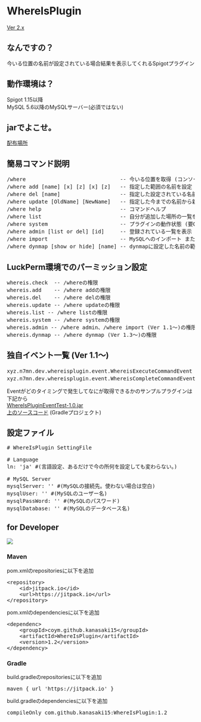 # WhereIsPlugin
[Ver 2.x](https://github.com/kanasaki15/WhereIsPlugin/tree/Ver2.x)
## なんですの？
今いる位置の名前が設定されている場合結果を表示してくれるSpigotプラグイン

## 動作環境は？
Spigot 1.15以降<br>
MySQL 5.6以降のMySQLサーバー(必須ではない)

## jarでよこせ。
[配布場所](https://github.com/kanasaki15/WhereIsPlugin/releases)

## 簡易コマンド説明
<pre>
/where                              -- 今いる位置を取得 (コンソール上では「/where [worldname] [x] [z]」※1.2以降)
/where add [name] [x] [z] [x] [z]   -- 指定した範囲の名前を設定 (コンソール上では「/where add [worldname] [name] [x] [z] [x] [z]」※1.2以降)
/where del [name]                   -- 指定した設定されている名前を解除する
/where update [OldName] [NewName]   -- 指定した今までの名前から新しい名前にする
/where help                         -- コマンドヘルプ
/where list                         -- 自分が追加した場所の一覧を表示(最新5件、Ver 1.1～)
/where system                       -- プラグインの動作状態 (要OP権限 or whereis.systemパーミッション所持)
/where admin [list or del] [id]     -- 登録されている一覧を表示 または 指定したIDのものを削除 (要OP権限 or whereis.adminパーミッション所持)
/where import                       -- MySQLへのインポート または ファイルへのインポート (Ver 1.1～、要OP権限 or whereis.adminパーミッション所持)
/where dynmap [show or hide] [name] -- dynmapに設定した名前の範囲の枠を表示する　または 非表示にする (Ver 1.3～)
</pre>

## LuckPerm環境でのパーミッション設定
<pre>
whereis.check  -- /whereの権限
whereis.add    -- /where addの権限
whereis.del    -- /where delの権限
whereis.update -- /where updateの権限
whereis.list -- /where listの権限
whereis.system -- /where systemの権限
whereis.admin -- /where admin、/where import (Ver 1.1～)の権限
whereis.dynmap -- /where dynmap (Ver 1.3～)の権限
</pre>

## 独自イベント一覧 (Ver 1.1～)
<pre>
xyz.n7mn.dev.whereisplugin.event.WhereisExecuteCommandEvent -- コマンドを実行するときに発生(setCancelで実行自体をキャンセルできる。)
xyz.n7mn.dev.whereisplugin.event.WhereisCompleteCommandEvent -- コマンドを実行した後メッセージを表示するときに発生(setCancelで結果メッセージ表示をキャンセルできる。)
</pre>
Eventがどのタイミングで発生してなにが取得できるかのサンプルプラグインは下記から<br>
[WhereIsPluginEventTest-1.0.jar](https://n7mn.xyz/WhereIsPluginEventTest-1.0.jar) <br>
[上のソースコード](https://n7mn.xyz/WhereIsPluginEventTest.zip) (Gradleプロジェクト)

## 設定ファイル
<pre>
# WhereIsPlugin SettingFile

# Language
ln: 'ja' #(言語設定、あるだけで今の所何を設定しても変わらない。)

# MySQL Server
mysqlServer: '' #(MySQLの接続先。使わない場合は空白)
mysqlUser: '' #(MySQLのユーザー名)
mysqlPassWord: '' #(MySQLのパスワード)
mysqlDatabase: '' #(MySQLのデータベース名)
</pre>

## for Developer
[![](https://jitpack.io/v/kanasaki15/WhereIsPlugin.svg)](https://jitpack.io/#kanasaki15/WhereIsPlugin)
### Maven
pom.xmlのrepositoriesに以下を追加
<pre>
&lt;repository&gt;
    &lt;id&gt;jitpack.io&lt;/id&gt;
    &lt;url&gt;https://jitpack.io&lt;/url&gt;
&lt;/repository&gt;
</pre>
pom.xmlのdependenciesに以下を追加
<pre>
&lt;dependenc&gt;
    &lt;groupId&gt;coym.github.kanasaki15&lt;/groupId&gt;
    &lt;artifactId&gt;WhereIsPlugin&lt;/artifactId&gt;
    &lt;version&gt;1.2&lt;/version&gt;
&lt;/dependency&gt;
</pre>
### Gradle
build.gradleのrepositoriesに以下を追加
<pre>maven { url 'https://jitpack.io' }</pre>
build.gradleのdependenciesに以下を追加
<pre>
compileOnly com.github.kanasaki15:WhereIsPlugin:1.2
</pre>

